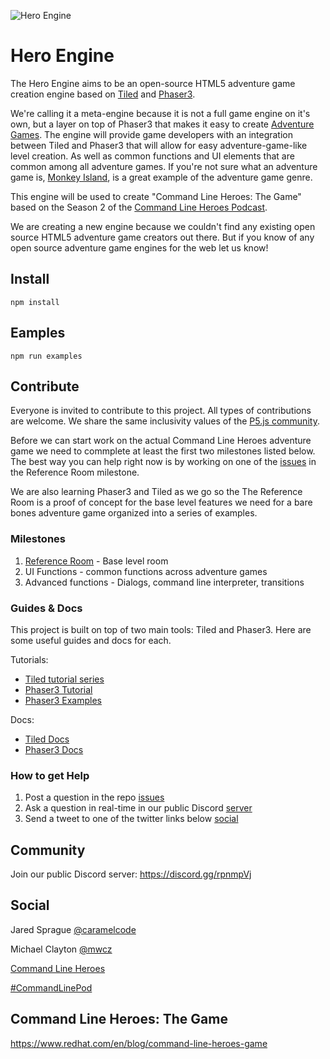 ![Hero Engine](https://user-images.githubusercontent.com/3926730/45370277-e1fd9300-b5b5-11e8-80f9-c4249af4d5b2.png)


# Hero Engine

The Hero Engine aims to be an open-source HTML5 adventure game creation engine based on [Tiled](https://www.mapeditor.org/) and [Phaser3](https://phaser.io/).

We're calling it a meta-engine because it is not a full game engine on it's own, but a layer on top of Phaser3 that makes it easy to create [Adventure Games](https://en.wikipedia.org/wiki/Adventure_game).
The engine will provide game developers with an integration between Tiled and Phaser3 that will allow for easy adventure-game-like level creation.  As well as common functions and UI elements that are common among all
adventure games.  If you're not sure what an adventure game is, [Monkey Island](https://en.wikipedia.org/wiki/The_Secret_of_Monkey_Island), is a great example of the adventure game genre.

This engine will be used to create "Command Line Heroes: The Game" based on the Season 2 of the [Command Line Heroes Podcast](https://www.redhat.com/en/command-line-heroes).

We are creating a new engine because we couldn't find any existing open source HTML5 adventure game creators out there. But if you know of any open source adventure game engines for the web let us know!

## Install

    npm install

## Eamples

    npm run examples

## Contribute

Everyone is invited to contribute to this project.  All types of contributions are welcome.  We share the same inclusivity values of the [P5.js community](https://p5js.org/community/).

Before we can start work on the actual Command Line Heroes adventure game we need to commplete at least the first two milestones listed below.  The best way you can help right now is by working on one of the [issues](https://github.com/CommandLineHeroes/hero-engine/issues) in the Reference Room milestone.

We are also learning Phaser3 and Tiled as we go so the The Reference Room is a proof of concept for the base level features we need for a bare bones adventure game organized into a series of examples.

### Milestones

1. [Reference Room](https://github.com/CommandLineHeroes/hero-engine/milestone/1) - Base level room
2. UI Functions - common functions across adventure games
3. Advanced functions - Dialogs, command line interpreter, transitions

### Guides & Docs

This project is built on top of two main tools: Tiled and Phaser3. Here are some useful guides and docs for each.

Tutorials:
* [Tiled tutorial series](https://www.youtube.com/watch?v=ZwaomOYGuYo)
* [Phaser3 Tutorial](https://phaser.io/tutorials/making-your-first-phaser-3-game)
* [Phaser3 Examples](https://labs.phaser.io/)

Docs:
* [Tiled Docs](https://doc.mapeditor.org/en/stable/)
* [Phaser3 Docs](https://photonstorm.github.io/phaser3-docs/index.html)


### How to get Help

1. Post a question in the repo [issues](https://github.com/CommandLineHeroes/hero-engine/issues)
2. Ask a question in real-time in our public Discord [server](https://discord.gg/rpnmpVj)
3. Send a tweet to one of the twitter links below [social](#social)

## Community

Join our public Discord server: https://discord.gg/rpnmpVj

## Social

Jared Sprague [@caramelcode](https://twitter.com/caramelcode)

Michael Clayton [@mwcz](https://twitter.com/mwcz)

[Command Line Heroes](https://www.redhat.com/en/command-line-heroes)

[#CommandLinePod](https://twitter.com/hashtag/CommandLinePod?src=hash)

## Command Line Heroes: The Game

https://www.redhat.com/en/blog/command-line-heroes-game
